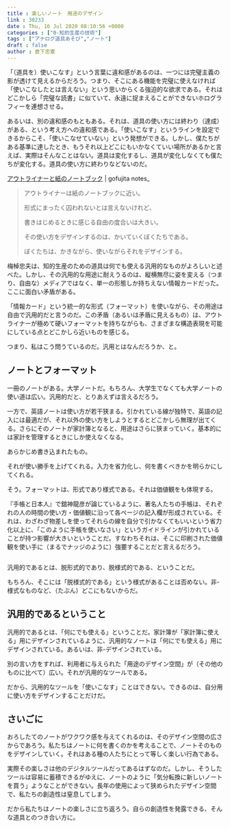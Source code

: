 ```yaml
---
title : 楽しいノート　用途のデザイン
link : 30233
date : Thu, 16 Jul 2020 08:10:56 +0000
categories : ["0-知的生産の技術"]
tags : ["アナログ道具あそび","ノート"]
draft : false
author : 倉下忠憲
---
```


「（道具を）使いこなす」という言葉に違和感があるのは、一つには完璧主義の影が透けて見えるからだろう。つまり、そこにある機能を完璧に使えなければ「使いこなしたとは言えない」という思いからくる強迫的な欲求である。それはどこかしら「完璧な読書」に似ていて、永遠に捉まえることができないホログラフィーを連想させる。

あるいは、別の違和感のもともある。それは、道具の使い方には終わり（達成）がある、という考え方への違和感である。「使いこなす」というラインを設定できるからこそ、「使いこなせていない」という発想ができる。しかし、僕たちがある基準に達したとき、もうそれ以上どこにもいかなくていい場所があるかと言えば、実際はそんなことはない。道具は変化するし、道具が変化しなくても僕たちが変化する。道具の使い方に終わりなどないのだ。

<a href="http://gofujita.info/notes_outlinerandnotebooks.html">アウトライナーと紙のノートブック</a> | gofujita notes_

<blockquote>
アウトライナーは紙のノートブックに近い。

形式にまったく囚われないとは言えないけれど、

書きはじめるときに感じる自由の度合いは大きい。

その使い方をデザインするのは、かいていくぼくたちである。

ぼくたちは、かきながら、使いながらそれをデザインする。
</blockquote>

梅棹忠夫は、知的生産のための道具は何でも使える汎用的なものがよろしいと述べた。しかし、その汎用的な用途に耐えうるのは、縦横無尽に姿を変える（つまり、自由な）メディアではなく、単一の形態しか持ちえない情報カードだった。ここに面白い矛盾がある。

「情報カード」という統一的な形式（フォーマット）を使いながら、その用途は自由で汎用的だと言うのだ。この矛盾（あるいは矛盾に見えるもの）は、アウトライナーが極めて硬いフォーマットを持ちながらも、さまざまな構造表現を可能にしている点とどこかしら近いものを感じる。

つまり、私はこう問うているのだ。汎用とはなんだろうか、と。

<h2>ノートとフォーマット</h2>

一冊のノートがある。大学ノートだ。もちろん、大学生でなくても大学ノートの使い道は広い。汎用的だと、とりあえずは言えるだろう。

一方で、英語ノートは使い方が若干狭まる。引かれている線が独特で、英語の記入には最適だが、それ以外の使い方をしようとするとどこかしら無理が出てくる。さらにそのノートが家計簿となると、用途はさらに狭まっていく。基本的には家計を管理するときにしか使えなくなる。

あらかじめ書き込まれたもの。

それが使い勝手を上げてくれる。入力を省力化し、何を書くべきかを明らかにしてくれる。

そう。フォーマットは、形式であり様式である。それは価値観をも体現する。

『手帳と日本人』で舘神龍彦が論じているように、著名人たちの手帳は、それぞれの人の時間の使い方・価値観に沿って各ページの記入欄が形成されている。それは、わざわざ物差しを使ってそれらの線を自分で引かなくてもいいという省力化以上に、「このように手帳を使いなさい」というガイドラインが引かれていることが持つ影響が大きいということだ。すなわちそれは、そこに印刷された価値観を使い手に（まるでナッジのように）強要することだと言えるだろう。

<p style="text-align: center;"><a href="http://www.amazon.co.jp/exec/obidos/ASIN/B07MNHS1PV/rashita1000-22/ref=nosim/" target="_blank" rel="noopener noreferrer" name="amazletlink"><img class="aligncenter" style="border: none;" src="https://m.media-amazon.com/images/I/41ZsyCB+5JL._SY346_.jpg" alt="" /></a></p>

汎用的であるとは、脱形式的であり、脱様式的である、ということだ。

もちろん、そこには「脱様式的である」という様式があることは否めない。非-様式なものなど、（たぶん）どこにもないからだ。

<h2>汎用的であるということ</h2>

汎用的であるとは、「何にでも使える」ということだ。家計簿が「家計簿に使える」用にデザインされているように、汎用的なノートは「何にでも使える」用にデザインされている。あるいは、非-デザインされている。

別の言い方をすれば、利用者に与えられた「用途のデザイン空間」が（その他のものに比べて）広い。それが汎用的なツールである。

だから、汎用的なツールを「使いこなす」ことはできない。できるのは、自分用に使い方をデザインすることだけだ。

<h2>さいごに</h2>

おろしたてのノートがワクワク感を与えてくれるのは、そのデザイン空間の広さからであろう。私たちはノートに何を書くのかを考えることで、ノートそのものをデザインしていく。それはある種の人たちにとって等しく楽しい行為である。

実際その楽しさは他のデジタルツールだってあるはずなのだ。しかし、そうしたツールは容易に蓄積できるがゆえに、ノートのように「気分転換に新しいノートを買う」ようなことができない。長年の使用によって狭められたデザイン空間で、私たちの創造性は窒息してしまう。

だから私たちはノートの楽しさに立ち返ろう。自らの創造性を発露できる、そんな道具とのつき合い方に。